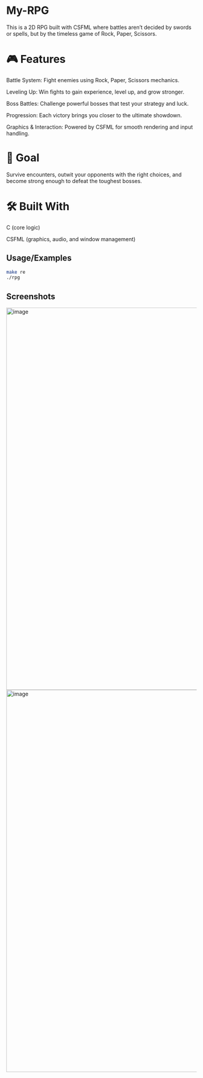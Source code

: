 # My-RPG

This is a 2D RPG built with CSFML where battles aren’t decided by swords or spells, but by the timeless game of Rock, Paper, Scissors.

# 🎮 Features

Battle System: Fight enemies using Rock, Paper, Scissors mechanics.

Leveling Up: Win fights to gain experience, level up, and grow stronger.

Boss Battles: Challenge powerful bosses that test your strategy and luck.

Progression: Each victory brings you closer to the ultimate showdown.

Graphics & Interaction: Powered by CSFML for smooth rendering and input handling.

# 🚀 Goal

Survive encounters, outwit your opponents with the right choices, and become strong enough to defeat the toughest bosses.

# 🛠️ Built With

C (core logic)

CSFML (graphics, audio, and window management)


## Usage/Examples

```bash
make re
./rpg
```


## Screenshots
<img width="1919" height="1012" alt="image" src="https://github.com/user-attachments/assets/a6e8815b-6a0e-4f63-a7d6-32955aac9bda" />
<img width="1919" height="1012" alt="image" src="https://github.com/user-attachments/assets/ea1929a9-f0a6-4fbc-9f68-75c10efc67d5" />
